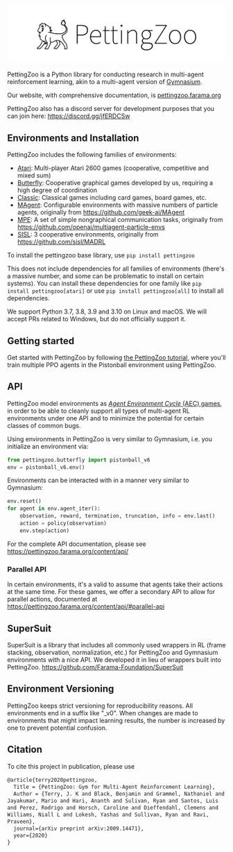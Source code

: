 <p align="center">
    <img src="pettingzoo-text.png" width="500px"/>
</p>

PettingZoo is a Python library for conducting research in multi-agent reinforcement learning, akin to a multi-agent version of [Gymnasium](https://github.com/Farama-Foundation/Gymnasium).

Our website, with comprehensive documentation, is [pettingzoo.farama.org](https://pettingzoo.farama.org)

PettingZoo also has a discord server for development purposes that you can join here: https://discord.gg/jfERDCSw

## Environments and Installation

PettingZoo includes the following families of environments:

* [Atari](https://pettingzoo.farama.org/environments/atari/): Multi-player Atari 2600 games (cooperative, competitive and mixed sum)
* [Butterfly](https://pettingzoo.farama.org/environments/butterfly): Cooperative graphical games developed by us, requiring a high degree of coordination
* [Classic](https://pettingzoo.farama.org/environments/classic): Classical games including card games, board games, etc.
* [MAgent](https://pettingzoo.farama.org/environments/magent): Configurable environments with massive numbers of particle agents, originally from https://github.com/geek-ai/MAgent
* [MPE](https://pettingzoo.farama.org/environments/mpe): A set of simple nongraphical communication tasks, originally from https://github.com/openai/multiagent-particle-envs
* [SISL](https://pettingzoo.farama.org/environments/sisl): 3 cooperative environments, originally from https://github.com/sisl/MADRL

To install the pettingzoo base library, use `pip install pettingzoo`

This does not include dependencies for all families of environments (there's a massive number, and some can be problematic to install on certain systems). You can install these dependencies for one family like `pip install pettingzoo[atari]` or use `pip install pettingzoo[all]` to install all dependencies.

We support Python 3.7, 3.8, 3.9 and 3.10 on Linux and macOS. We will accept PRs related to Windows, but do not officially support it.

## Getting started

Get started with PettingZoo by following [the PettingZoo tutorial](https://pettingzoo.farama.org/tutorials/cleanrl/implementing_PPO/), where you'll train multiple PPO agents in the Pistonball environment using PettingZoo.

## API

PettingZoo model environments as [*Agent Environment Cycle* (AEC) games](https://arxiv.org/pdf/2009.14471.pdf), in order to be able to cleanly support all types of multi-agent RL environments under one API and to minimize the potential for certain classes of common bugs.

Using environments in PettingZoo is very similar to Gymnasium, i.e. you initialize an environment via:

```python
from pettingzoo.butterfly import pistonball_v6
env = pistonball_v6.env()
```

Environments can be interacted with in a manner very similar to Gymnasium:

```python
env.reset()
for agent in env.agent_iter():
    observation, reward, termination, truncation, info = env.last()
    action = policy(observation)
    env.step(action)
```

For the complete API documentation, please see https://pettingzoo.farama.org/content/api/

### Parallel API

In certain environments, it's a valid to assume that agents take their actions at the same time. For these games, we offer a secondary API to allow for parallel actions, documented at https://pettingzoo.farama.org/content/api/#parallel-api

## SuperSuit

SuperSuit is a library that includes all commonly used wrappers in RL (frame stacking, observation, normalization, etc.) for PettingZoo and Gymnasium environments with a nice API. We developed it in lieu of wrappers built into PettingZoo. https://github.com/Farama-Foundation/SuperSuit

## Environment Versioning

PettingZoo keeps strict versioning for reproducibility reasons. All environments end in a suffix like "\_v0".  When changes are made to environments that might impact learning results, the number is increased by one to prevent potential confusion.

## Citation

To cite this project in publication, please use

```
@article{terry2020pettingzoo,
  Title = {PettingZoo: Gym for Multi-Agent Reinforcement Learning},
  Author = {Terry, J. K and Black, Benjamin and Grammel, Nathaniel and Jayakumar, Mario and Hari, Ananth and Sulivan, Ryan and Santos, Luis and Perez, Rodrigo and Horsch, Caroline and Dieffendahl, Clemens and Williams, Niall L and Lokesh, Yashas and Sullivan, Ryan and Ravi, Praveen},
  journal={arXiv preprint arXiv:2009.14471},
  year={2020}
}
```
